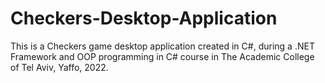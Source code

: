 # Checkers-Desktop-Application
 This is a Checkers game desktop application created in C#, during a .NET Framework and OOP programming in C# course in The Academic College of Tel Aviv, Yaffo, 2022.
